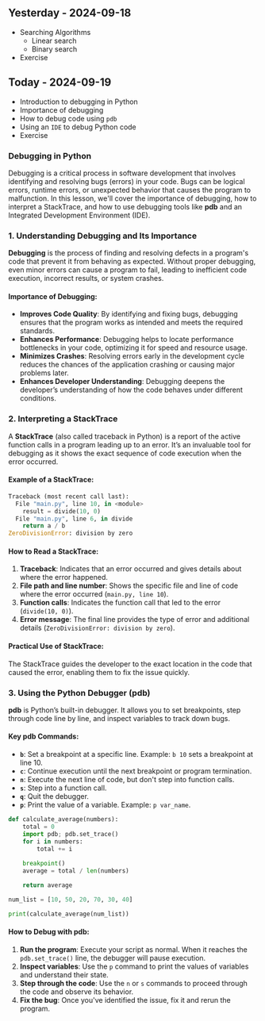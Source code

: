 ## Yesterday - 2024-09-18

* Searching Algorithms
    - Linear search
    - Binary search
* Exercise

## Today - 2024-09-19

* Introduction to debugging in Python
* Importance of debugging
* How to debug code using `pdb`
* Using an `IDE` to debug Python code
* Exercise

### Debugging in Python

Debugging is a critical process in software development that involves identifying and resolving bugs (errors) in your code. Bugs can be logical errors, runtime errors, or unexpected behavior that causes the program to malfunction. In this lesson, we'll cover the importance of debugging, how to interpret a StackTrace, and how to use debugging tools like **pdb** and an Integrated Development Environment (IDE).

### 1. Understanding Debugging and Its Importance

**Debugging** is the process of finding and resolving defects in a program's code that prevent it from behaving as expected. Without proper debugging, even minor errors can cause a program to fail, leading to inefficient code execution, incorrect results, or system crashes.

#### Importance of Debugging:
- **Improves Code Quality**: By identifying and fixing bugs, debugging ensures that the program works as intended and meets the required standards.
- **Enhances Performance**: Debugging helps to locate performance bottlenecks in your code, optimizing it for speed and resource usage.
- **Minimizes Crashes**: Resolving errors early in the development cycle reduces the chances of the application crashing or causing major problems later.
- **Enhances Developer Understanding**: Debugging deepens the developer’s understanding of how the code behaves under different conditions.


### 2. Interpreting a StackTrace

A **StackTrace** (also called traceback in Python) is a report of the active function calls in a program leading up to an error. It’s an invaluable tool for debugging as it shows the exact sequence of code execution when the error occurred.

#### Example of a StackTrace:
```python
Traceback (most recent call last):
  File "main.py", line 10, in <module>
    result = divide(10, 0)
  File "main.py", line 6, in divide
    return a / b
ZeroDivisionError: division by zero
```

#### How to Read a StackTrace:
1. **Traceback**: Indicates that an error occurred and gives details about where the error happened.
2. **File path and line number**: Shows the specific file and line of code where the error occurred (`main.py, line 10`).
3. **Function calls**: Indicates the function call that led to the error (`divide(10, 0)`).
4. **Error message**: The final line provides the type of error and additional details (`ZeroDivisionError: division by zero`).

#### Practical Use of StackTrace:
The StackTrace guides the developer to the exact location in the code that caused the error, enabling them to fix the issue quickly.

### 3. Using the Python Debugger (pdb)

**pdb** is Python’s built-in debugger. It allows you to set breakpoints, step through code line by line, and inspect variables to track down bugs.

#### Key pdb Commands:
- **`b`**: Set a breakpoint at a specific line. Example: `b 10` sets a breakpoint at line 10.
- **`c`**: Continue execution until the next breakpoint or program termination.
- **`n`**: Execute the next line of code, but don't step into function calls.
- **`s`**: Step into a function call.
- **`q`**: Quit the debugger.
- **`p`**: Print the value of a variable. Example: `p var_name`.

```python
def calculate_average(numbers):
    total = 0
    import pdb; pdb.set_trace()
    for i in numbers:
        total += i
    
    breakpoint()
    average = total / len(numbers)

    return average

num_list = [10, 50, 20, 70, 30, 40]

print(calculate_average(num_list))
```

#### How to Debug with pdb:
1. **Run the program**: Execute your script as normal. When it reaches the `pdb.set_trace()` line, the debugger will pause execution.
2. **Inspect variables**: Use the `p` command to print the values of variables and understand their state.
3. **Step through the code**: Use the `n` or `s` commands to proceed through the code and observe its behavior.
4. **Fix the bug**: Once you've identified the issue, fix it and rerun the program.